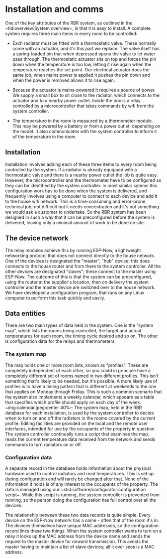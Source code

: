 # Installation and comms #

One of the key attributes of the RBR system, as outlined in the ~tid:overview:System overview~, is that it is easy to install. A complete system requires three main items in every room to be controlled:

 - Each radiator must be fitted with a thermostatic valve. These normally come with an actuator, and it's this part we replace. The valve itself has a spring-loaded pin that when depressed opens the valve to let water pass through. The thermostatic actuator sits on top and forces the pin down when the temperature is too low, letting it rise again when the temperature reaches the set point. Our electrical actuator does the same job; when mains power is applied it pushes the pin down and when the power is removed allows it to rise again.
 
 - Because the actuator is mains-powered it requires a source of power. We supply a small box to sit close to the radiator, which connects to the actuator and to a nearby power outlet. Inside the box is a relay controlled by a microcontroller that takes commands by wifi from the system controller.
 
 - The temperature in the room is measured by a thermometer module. This may be powered by a battery or from a power outlet, depending on the model. It also communicates with the system controller to inform it of the temperature in the room.

## Installation ##
Installation involves adding each of these three items to every room being controlled by the system. If a radiator is already equipped with a thermostatic valve and there is a nearby power outlet the job is quite easy. However, the microcontroller and the thermometer have to be configured so they can be identified by the system controller. In most similar sytems this configuration work has to be done when the system is delivered, and frequently involves using a computer to connect to each device and add it to the house wifi network. This is a time-consuming and error-prone technical job; not difficult but it needs concentration and it's not something we would ask a customer to undertake. So the RBR system has been designed in such a way that it can be preconfigured before the system is delivered, leaving only a minimal amount of work to be done on site.

## The device network ##
The relay modules achieve this by running ESP-Now, a lightweight networking protocol that does not connect directly to the house network. One of the devices is designated the "master", "hub" device; this does connects to the house router and from there to the system controller. All the other devices are designated "slaves"; these connect to the master using ESP-Now. The outcome of this is that the system can be preconfigured, using the router at the supplier's location, then on delivery the system controller and the master device are switched over to the house network. We have developed a configuration program, that runs on any Linux computer to perform this task quickly and easily.

## Data entities ##
There are two main types of data held in the system. One is the "system map", which lists the rooms being controlled, the target and actual temperatures for each room, the timing cycle desired and so on. The other is configuration data for the relays and thermometers.

### The system map ###
The map holds one or more room lists, known as "profiles". These are completely independent of each other, so you could in principle have a completely different set of rooms named in two different profiles. This isn't something that's likely to be needed, but it's possible. A more likely use of profiles is to have a timing pattern that is different at weekends to the one that applies on Monday through Friday. This is such a common scenario that the system also implements a weekly calendar, which appears as a table that specifies which profile should apply on each day of the week.
~img:calendar.jpeg:center 40%~
The system map, held in the RBR database for each installation, is used by the system controller to decide when to turn on and off the radiators in the rooms covered by the current profile. Editing facilities are provided on the local and the remote user interfaces, intended for use by the occupants of the property in question. The system controller continually runs a script that examines the map, reads the current temperature data received from the network and sends commands to turn radiators on or off.

### Configuration data ###
A separate record in the database holds information about the physical hardware used to control radiators and read temperatures. This is set up during configuration and will rarely be changed after that. None of the information it holds is of any interest to the occupants of the property. The data is managed using our ~stid:software/configurator:configuration script~. While this script is running, the system controller is prevented from running, so the person doing the configuration has full control over all the devices.

The relationship between these two data records is quite simple. Every device on the ESP-Now network has a name - often that of the room it's in. The devices themselves have unique MAC addresses, so the configuration record links these two things. When the system controller wants to turn on a relay it looks up the MAC address from the device name and sends the request to the master device for onward transmission. This avoids the master having to maintain a list of slave devices; all it ever sees is a MAC address.
